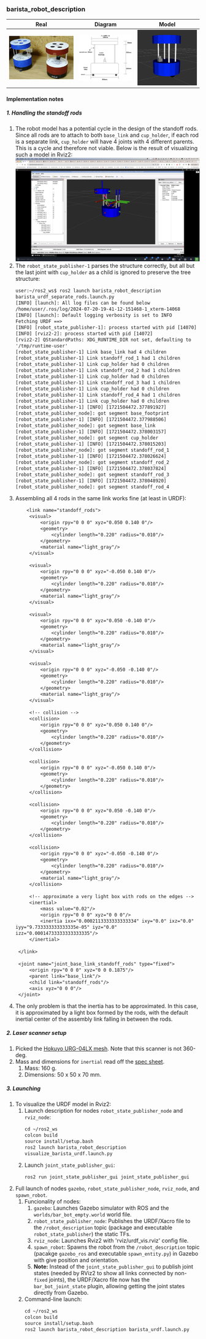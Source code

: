 ### barista_robot_description

| Real | Diagram | Model|
| --- | --- | --- |
| ![Real robot](assets/rick_and_morty.jpg) | ![Barista robot](assets/robot_diagram.png) | ![Model](assets/laser-offset.png) |

#### Implementation notes

##### 1. Handling the standoff rods

1. The robot model has a potential cycle in the design of the standoff rods. Since all rods are to attach to both `base_link` and `cup_holder`, if each rod is a separate link, `cup_holder` will have 4 joints with 4 different parents. This is a cycle and therefore not viable. Below is the result of visualizing such a model in Rviz2:  
   ![Multiple parents rejected](assets/multiple_parents_rejected.png)  
2. The `robot_state_publisher-1` parses the structure correctly, but all but the last joint with `cup_holder` as a child is ignored to preserve the tree structure:  
   ```
   user:~/ros2_ws$ ros2 launch barista_robot_description barista_urdf_separate_rods.launch.py
   [INFO] [launch]: All log files can be found below /home/user/.ros/log/2024-07-20-19-41-12-151468-1_xterm-14068
   [INFO] [launch]: Default logging verbosity is set to INFO
   Fetching URDF ==>
   [INFO] [robot_state_publisher-1]: process started with pid [14070]
   [INFO] [rviz2-2]: process started with pid [14072]
   [rviz2-2] QStandardPaths: XDG_RUNTIME_DIR not set, defaulting to '/tmp/runtime-user'
   [robot_state_publisher-1] Link base_link had 4 children
   [robot_state_publisher-1] Link standoff_rod_1 had 1 children
   [robot_state_publisher-1] Link cup_holder had 0 children
   [robot_state_publisher-1] Link standoff_rod_2 had 1 children
   [robot_state_publisher-1] Link cup_holder had 0 children
   [robot_state_publisher-1] Link standoff_rod_3 had 1 children
   [robot_state_publisher-1] Link cup_holder had 0 children
   [robot_state_publisher-1] Link standoff_rod_4 had 1 children
   [robot_state_publisher-1] Link cup_holder had 0 children
   [robot_state_publisher-1] [INFO] [1721504472.377891927] [robot_state_publisher_node]: got segment base_footprint
   [robot_state_publisher-1] [INFO] [1721504472.377988506] [robot_state_publisher_node]: got segment base_link
   [robot_state_publisher-1] [INFO] [1721504472.378003157] [robot_state_publisher_node]: got segment cup_holder
   [robot_state_publisher-1] [INFO] [1721504472.378015203] [robot_state_publisher_node]: got segment standoff_rod_1
   [robot_state_publisher-1] [INFO] [1721504472.378026624] [robot_state_publisher_node]: got segment standoff_rod_2
   [robot_state_publisher-1] [INFO] [1721504472.378037824] [robot_state_publisher_node]: got segment standoff_rod_3
   [robot_state_publisher-1] [INFO] [1721504472.378048920] [robot_state_publisher_node]: got segment standoff_rod_4
   ```
3. Assembling all 4 rods in the same link works fine (at least in URDF):
   ```
       <link name="standoff_rods">
        <visual>
            <origin rpy="0 0 0" xyz="0.050 0.140 0"/>
            <geometry>
                <cylinder length="0.220" radius="0.010"/>
            </geometry>
            <material name="light_gray"/>
        </visual>

        <visual>
            <origin rpy="0 0 0" xyz="-0.050 0.140 0"/>
            <geometry>
                <cylinder length="0.220" radius="0.010"/>
            </geometry>
            <material name="light_gray"/>
        </visual>

        <visual>
            <origin rpy="0 0 0" xyz="0.050 -0.140 0"/>
            <geometry>
                <cylinder length="0.220" radius="0.010"/>
            </geometry>
            <material name="light_gray"/>
        </visual>

        <visual>
            <origin rpy="0 0 0" xyz="-0.050 -0.140 0"/>
            <geometry>
                <cylinder length="0.220" radius="0.010"/>
            </geometry>
            <material name="light_gray"/>
        </visual>

        <!-- collision -->
        <collision>
            <origin rpy="0 0 0" xyz="0.050 0.140 0"/>
            <geometry>
                <cylinder length="0.220" radius="0.010"/>
            </geometry>
        </collision>

        <collision>
            <origin rpy="0 0 0" xyz="-0.050 0.140 0"/>
            <geometry>
                <cylinder length="0.220" radius="0.010"/>
            </geometry>
        </collision>

        <collision>
            <origin rpy="0 0 0" xyz="0.050 -0.140 0"/>
            <geometry>
                <cylinder length="0.220" radius="0.010"/>
            </geometry>
        </collision>

        <collision>
            <origin rpy="0 0 0" xyz="-0.050 -0.140 0"/>
            <geometry>
                <cylinder length="0.220" radius="0.010"/>
            </geometry>
            <material name="light_gray"/>
        </collision>

        <!-- approximate a very light box with rods on the edges -->
        <inertial>
            <mass value="0.02"/>
            <origin rpy="0 0 0" xyz="0 0 0"/>
            <inertia ixx="0.0002113333333333334" ixy="0.0" ixz="0.0" iyy="9.733333333333335e-05" iyz="0.0" izz="0.00014733333333333335"/>
        </inertial>

    </link>

    <joint name="joint_base_link_standoff_rods" type="fixed">
        <origin rpy="0 0 0" xyz="0 0 0.1875"/>
        <parent link="base_link"/>
        <child link="standoff_rods"/>
        <axis xyz="0 0 0"/>
    </joint>
   ```
4. The only problem is that the inertia has to be approximated. In this case, it is approximated by a light box formed by the rods, with the default inertial center of the assembly link falling in between the rods.

##### 2. Laser scanner setup

1. Picked the [Hokuyo URG-04LX mesh](https://bitbucket.org/theconstructcore/checkpoint4_auxiliary_files/src/master/meshes/hokuyo_urg_04lx.dae). Note that this scanner is not 360-deg.
2. Mass and dimensions for `inertial` read off the [spec sheet](https://www.hokuyo-aut.jp/dl/Specifications_URG-04LX_1513063395.pdf).
   1. Mass: 160 g.
   2. Dimensions: 50 x 50 x 70 mm.

##### 3. Launching

1. To visualize the URDF model in Rviz2:
   1. Launch description for nodes `robot_state_publisher_node` and `rviz_node`:
      ```
      cd ~/ros2_ws
      colcon build
      source install/setup.bash
      ros2 launch barista_robot_description visualize_barista_urdf.launch.py
      ```
   2. Launch `joint_state_publisher_gui`:
      ```
      ros2 run joint_state_publisher_gui joint_state_publisher_gui
      ```
2. Full launch of nodes `gazebo`, `robot_state_publisher_node`, `rviz_node`, and `spawn_robot`.
   1. Funcionality of nodes:
      1. `gazebo`: Launches Gazebo simulator with ROS and the `worlds/bar_bot_empty.world` world file.
      2. `robot_state_publisher_node`: Publishes the URDF/Xacro file to the `/robot_description` topic (package and executable `robot_state_publisher`) the static TFs.
      3. `rviz_node`: Launches Rviz2 with 'rviz/urdf_vis.rviz' config file.
      4. `spawn_robot`: Spawns the robot from the `/robot_description` topic (pacakge `gazebo_ros` and executable `spawn_entity.py`) in Gazebo with give position and orientation.
      5. **Note:** Instead of the `joint_state_publisher_gui` to publish joint states (needed by RViz2 to show all links connected by non-`fixed` joints), the URDF/Xacro file now has the `bar_bot_joint_state` plugin, allowing getting the joint states directly from Gazebo.
   2. Command-line launch:
      ```
      cd ~/ros2_ws
      colcon build
      source install/setup.bash
      ros2 launch barista_robot_description barista_urdf.launch.py
      ```




   
